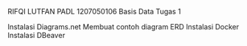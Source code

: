 RIFQI LUTFAN PADL
1207050106
Basis Data
Tugas 1

Instalasi Diagrams.net
Membuat contoh diagram ERD
Instalasi Docker
Instalasi DBeaver
